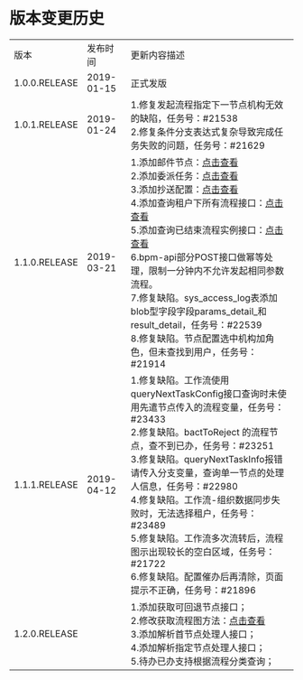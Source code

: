 # 版本变更历史

<table>
	<tr>
	      <td>版本</td>
	      <td>发布时间</td>
	      <td>更新内容描述</td>
	</tr>
	<tr>
	      <td>1.0.0.RELEASE</td>
	      <td>2019-01-15</td>
	      <td>正式发版</td>
	</tr>
	<tr>
	      <td>1.0.1.RELEASE</td>
	      <td>2019-01-24</td>
	      <td>
	         1.修复发起流程指定下一节点机构无效的缺陷，任务号：#21538<br />
	         2.修复条件分支表达式复杂导致完成任务失败的问题，任务号：#21629
	      </td>
	</tr>
	<tr>
		<td>1.1.0.RELEASE</td>
		<td>2019-03-21</td>
		<td>
			1.添加邮件节点：<a href="https://chamc-devplatform.gitbook.io/chamc-boot-starter-reference/chamc-boot-starter-bpm/1.1.0.release/gong-neng-xiang-shu/4.2information-disign-1.1.0.release#you-jian-jie-dian-pei-zhi">点击查看</a><br />
			2.添加委派任务：<a href="https://chamc-devplatform.gitbook.io/chamc-boot-starter-reference/chamc-boot-starter-bpm/1.1.0.release/gong-neng-xiang-shu/4.4information-handover-1.1.0.release">点击查看</a><br />
			3.添加抄送配置：<a href="https://chamc-devplatform.gitbook.io/chamc-boot-starter-reference/chamc-boot-starter-bpm/1.1.0.release/gong-neng-xiang-shu/4.2information-disign-1.1.0.release#chao-song-pei-zhi">点击查看</a><br />
			4.添加查询租户下所有流程接口：<a href="https://chamc-devplatform.gitbook.io/chamc-boot-starter-reference/chamc-boot-starter-bpm/1.1.0.release/6.interface-1.1.0.release#irepositoryservice">点击查看</a><br />
			5.添加查询已结束流程实例接口：<a href="https://chamc-devplatform.gitbook.io/chamc-boot-starter-reference/chamc-boot-starter-bpm/1.1.0.release/6.interface-1.1.0.release#iinstanceservice">点击查看</a><br />
			6.bpm-api部分POST接口做幂等处理，限制一分钟内不允许发起相同参数流程。<br />	
			7.修复缺陷。sys_access_log表添加blob型字段字段params_detail_和result_detail，任务号：#22539<br />	
			8.修复缺陷。节点配置选中机构加角色，但未查找到用户，任务号：#21914 <br />	
		</td>
	</tr>
	<tr>
		<td>1.1.1.RELEASE</td>
		<td>2019-04-12</td>
		<td>
			1.修复缺陷。工作流使用queryNextTaskConfig接口查询时未使用先遣节点传入的流程变量，任务号：#23433<br />
			2.修复缺陷。bactToReject 的流程节点，查不到已办，任务号：#23251<br />
			3.修复缺陷。queryNextTaskInfo报错请传入分支变量，查询单一节点的处理人信息，任务号：#22980<br />
			4.修复缺陷。工作流-组织数据同步失败时，无法选择租户，任务号：#23489<br />
			5.修复缺陷。工作流多次流转后，流程图示出现较长的空白区域，任务号：#21722<br />
			6.修复缺陷。配置催办后再清除，页面提示不正确，任务号：#21896<br />	
		</td>
	</tr>
	<tr>
		<td>1.2.0.RELEASE</td>
		<td></td>
		<td>
			1.添加获取可回退节点接口；<br />
			2.修改获取流程图方法：<a href="https://chamc-devplatform.gitbook.io/chamc-boot-starter-reference/chamc-boot-starter-bpm/1.2.0.release/gong-neng-xiang-shu/4.3information-diagram-1.2.0.release">点击查看</a> <br />
			3.添加解析首节点处理人接口；<br />
			4.添加解析指定节点处理人接口；<br />
			5.待办已办支持根据流程分类查询；
		</td>
	</tr>
</table>
